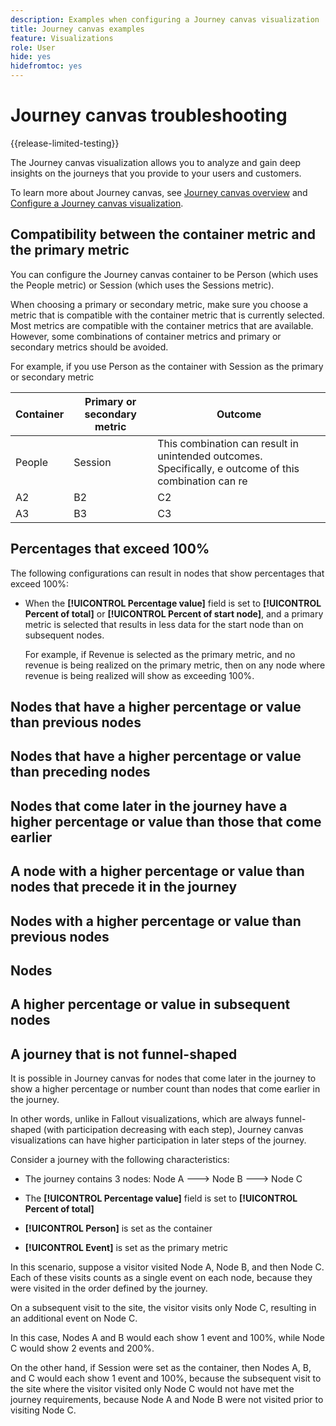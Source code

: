 ```yaml
---
description: Examples when configuring a Journey canvas visualization
title: Journey canvas examples
feature: Visualizations
role: User
hide: yes
hidefromtoc: yes
---
```

# Journey canvas troubleshooting

{{release-limited-testing}}

The Journey canvas visualization allows you to analyze and gain deep insights on the journeys that you provide to your users and customers. 

To learn more about Journey canvas, see [Journey canvas overview](/help/analysis-workspace/visualizations/journey-canvas/journey-canvas.md) and [Configure a Journey canvas visualization](/help/analysis-workspace/visualizations/journey-canvas/configure-journey-canvas.md).


## Compatibility between the container metric and the primary metric

You can configure the Journey canvas container to be Person (which uses the People metric) or Session (which uses the Sessions metric).

When choosing a primary or secondary metric, make sure you choose a metric that is compatible with the container metric that is currently selected. Most metrics are compatible with the container metrics that are available. However, some combinations of container metrics and primary or secondary metrics should be avoided.

For example, if you use Person as the container with Session as the primary or secondary metric


| Container | Primary or secondary metric | Outcome |
|---------|----------|---------|
| People | Session | This combination can result in unintended outcomes. Specifically, e outcome of this combination can re |
| A2 | B2 | C2 |
| A3 | B3 | C3 |


## Percentages that exceed 100%

The following configurations can result in nodes that show percentages that exceed 100%:

* When the **[!UICONTROL Percentage value]** field is set to **[!UICONTROL Percent of total]** or **[!UICONTROL Percent of start node]**, and a primary metric is selected that results in less data for the start node than on subsequent nodes.

  For example, if Revenue is selected as the primary metric, and no revenue is being realized on the primary metric, then on any node where revenue is being realized will show as exceeding 100%. 

## Nodes that have a higher percentage or value than previous nodes 

## Nodes that have a higher percentage or value than preceding nodes 

## Nodes that come later in the journey have a higher percentage or value than those that come earlier

## A node with a higher percentage or value than nodes that precede it in the journey

## Nodes with a higher percentage or value than previous nodes 

## Nodes 

## A higher percentage or value in subsequent nodes

## A journey that is not funnel-shaped

It is possible in Journey canvas for nodes that come later in the journey to show a higher percentage or number count than nodes that come earlier in the journey. 

In other words, unlike in Fallout visualizations, which are always funnel-shaped (with participation decreasing with each step), Journey canvas visualizations can have higher participation in later steps of the journey. 

Consider a journey with the following characteristics:

* The journey contains 3 nodes: Node A ---> Node B ---> Node C

* The **[!UICONTROL Percentage value]** field is set to **[!UICONTROL Percent of total]**

* **[!UICONTROL Person]** is set as the container

* **[!UICONTROL Event]** is set as the primary metric

In this scenario, suppose a visitor visited Node A, Node B, and then Node C. Each of these visits counts as a single event on each node, because they were visited in the order defined by the journey. 

On a subsequent visit to the site, the visitor visits only Node C, resulting in an additional event on Node C. 

In this case, Nodes A and B would each show 1 event and 100%, while Node C would show 2 events and 200%.

On the other hand, if Session were set as the container, then Nodes A, B, and C would each show 1 event and 100%, because the subsequent visit to the site where the visitor visited only Node C would not have met the journey requirements, because Node A and Node B were not visited prior to visiting Node C. 
